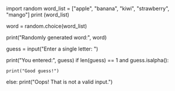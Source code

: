 import random
word_list = ["apple", "banana", "kiwi", "strawberry", "mango"]
print (word_list)

word = random.choice(word_list)

print("Randomly generated word:", word)

guess = input("Enter a single letter: ")

print("You entered:", guess)
if len(guess) == 1 and guess.isalpha():

    print("Good guess!")

else:
    print("Oops! That is not a valid input.")
